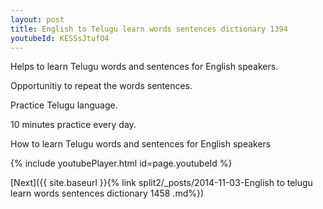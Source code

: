 ```yaml
---
layout: post
title: English to Telugu learn words sentences dictionary 1394 
youtubeId: KESSsJtufO4
---
```

 
 
Helps to learn Telugu words and sentences for English speakers.

Opportunitiy to repeat the words sentences. 

Practice Telugu language. 
 
10 minutes practice every day. 
 
How to learn Telugu words and sentences for English speakers 
 
{% include youtubePlayer.html id=page.youtubeId %}
 
 
[Next]({{ site.baseurl }}{% link  split2/_posts/2014-11-03-English to telugu learn words sentences dictionary 1458 .md%})
 
